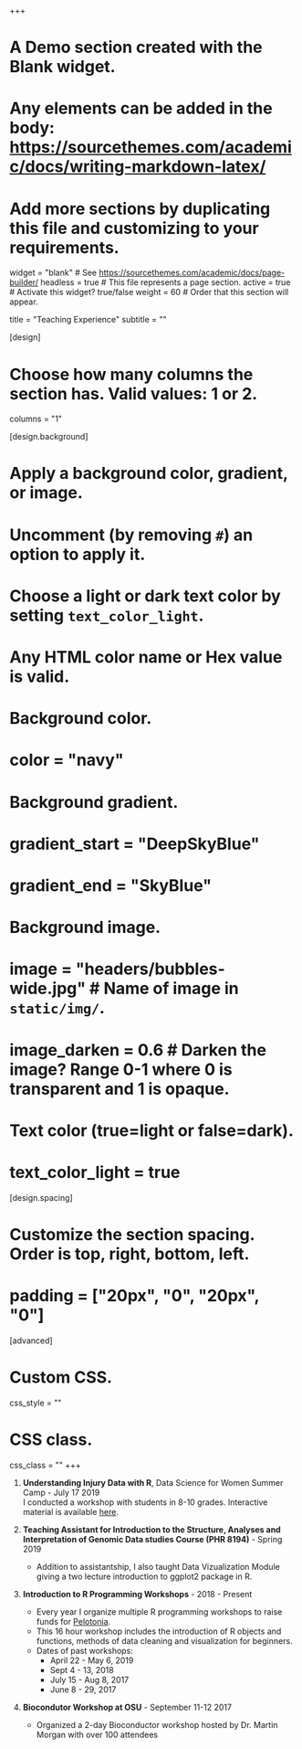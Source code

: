 +++
# A Demo section created with the Blank widget.
# Any elements can be added in the body: https://sourcethemes.com/academic/docs/writing-markdown-latex/
# Add more sections by duplicating this file and customizing to your requirements.

widget = "blank"  # See https://sourcethemes.com/academic/docs/page-builder/
headless = true  # This file represents a page section.
active = true  # Activate this widget? true/false
weight = 60  # Order that this section will appear.

title = "Teaching Experience"
subtitle = ""

[design]
  # Choose how many columns the section has. Valid values: 1 or 2.
  columns = "1"

[design.background]
  # Apply a background color, gradient, or image.
  #   Uncomment (by removing `#`) an option to apply it.
  #   Choose a light or dark text color by setting `text_color_light`.
  #   Any HTML color name or Hex value is valid.

  # Background color.
  # color = "navy"
  
  # Background gradient.
  # gradient_start = "DeepSkyBlue"
  # gradient_end = "SkyBlue"
  
  # Background image.
  # image = "headers/bubbles-wide.jpg"  # Name of image in `static/img/`.
  # image_darken = 0.6  # Darken the image? Range 0-1 where 0 is transparent and 1 is opaque.

  # Text color (true=light or false=dark).
  # text_color_light = true

[design.spacing]
  # Customize the section spacing. Order is top, right, bottom, left.
  # padding = ["20px", "0", "20px", "0"]

[advanced]
 # Custom CSS. 
 css_style = ""
 
 # CSS class.
 css_class = ""
+++

1. **Understanding Injury Data with R**, Data Science for Women Summer Camp - July 17 2019   
I conducted a workshop with students in 8-10 grades. Interactive material is available [here](https://suchestoncampbell-lab.shinyapps.io/SummerCamp2019/).

1. **Teaching Assistant for Introduction to the Structure, Analyses and Interpretation of Genomic Data studies Course (PHR 8194)** - Spring 2019
    * Addition to assistantship, I also taught Data Vizualization Module giving a two lecture introduction to ggplot2 package in R.    
    
1. **Introduction to R Programming Workshops** - 2018 - Present
    * Every year I organize multiple R programming workshops to raise funds for [Pelotonia](https://pelotonia.org/).
    * This 16 hour workshop includes the introduction of R objects and functions, methods of data cleaning and visualization for beginners.    
    * Dates of past workshops:
      + April 22 - May 6, 2019
      + Sept 4 - 13, 2018
      + July 15 - Aug 8, 2017
      + June 8 - 29, 2017

1. **Biocondutor Workshop at OSU** - September 11-12 2017
    * Organized a 2-day Bioconductor workshop hosted by Dr. Martin Morgan with over 100 attendees
